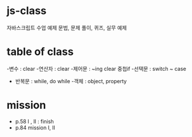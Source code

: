 # js-class
자바스크립트 수업 예제 문법, 문제 풀이, 퀴즈, 실무 예제

# table of class
-변수 : clear
-연산자 : clear
-제어문 : ~ing clear
중첩if
-선택문 : switch ~ case 
- 반복문 : while, do while
-객체 :
object, property

# mission
- p.58 I , II : finish
- p.84 mission I, II 

